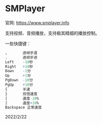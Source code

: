 # SMPlayer

官网: https://www.smplayer.info  

支持视频、音频播放，支持极其精细的播放控制。  

一些快捷键：  
```r
,       逐帧步退
.       逐帧步进
Left    -10秒
Right   +10秒
Down    -1分
Up      +1分
PgDown  -10分
PgUp    +10分
{       半速
}       双倍速度
[       速度-10%
]       速度+10%
Backspace 正常速度
```


2022/2/22  
